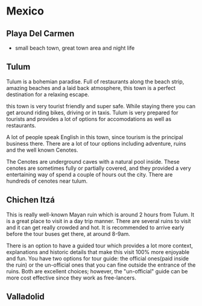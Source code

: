 # Mexico

## Playa Del Carmen
- small beach town, great town area and night life

## Tulum
Tulum is a bohemian paradise. Full of restaurants along the beach strip, amazing beaches and a laid back atmosphere, this town is a perfect destination for a relaxing escape.

this town is very tourist friendly and super safe. While staying there you can get around riding bikes, driving or in taxis. Tulum is very prepared for tourists and provides a lot of options for accomodations as well as restaurants.

A lot of people speak English in this town, since tourism is the principal business there. There are a lot of tour options including adventure, ruins and the well known Cenotes.

The Cenotes are underground caves with a natural pool inside. These cenotes are sometimes fully or partially covered, and they provided a very entertaining way of spend a couple of hours out the city. There are hundreds of cenotes near tulum.

## Chichen Itzá
This is really well-known Mayan ruin which is around 2 hours from Tulum. It is a great place to visit in a day trip manner. There are several ruins to visit and it can get really crowded and hot. It is recommended to arrive early before the tour buses get there, at around 8-9am.

There is an option to have a guided tour which provides a lot more context, explanations and historic details that make this visit 100% more enjoyable and fun. You have two options for tour guide: the official ones(paid inside the ruin) or the un-official ones that you can fine outside the entrance of the ruins. Both are excellent choices; however, the "un-official" guide can be more cost effective since they work as free-lancers.

## Valladolid